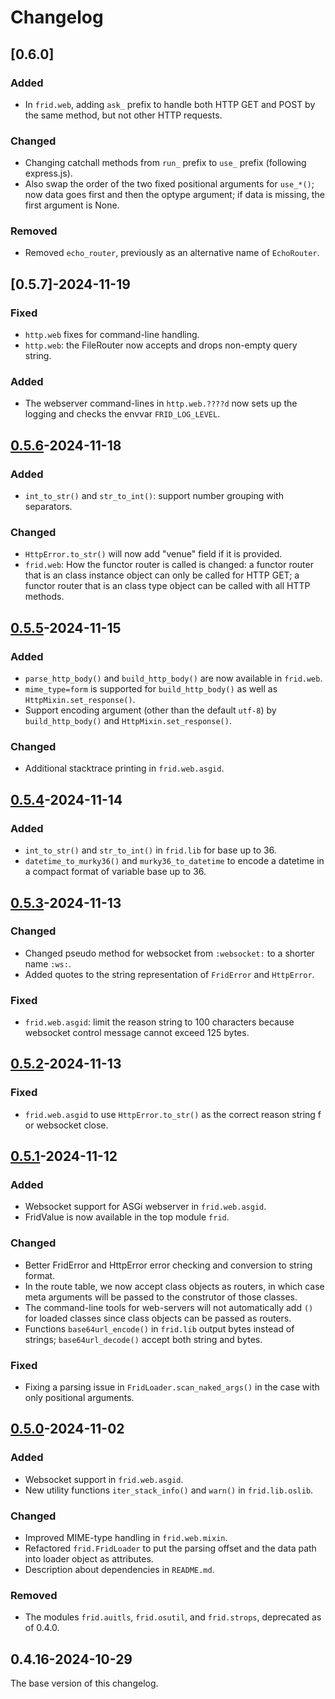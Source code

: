 # Changelog

## [0.6.0]

### Added

- In `frid.web`, adding `ask_` prefix to handle both HTTP GET and POST by
  the same method, but not other HTTP requests.

### Changed

- Changing catchall methods from `run_` prefix to `use_` prefix
  (following express.js).
- Also swap the order of the two fixed positional arguments for `use_*()`;
  now data goes first and then the optype argument; if data is missing,
  the first argument is None.

### Removed

- Removed `echo_router`, previously as an alternative name of `EchoRouter`.

## [0.5.7]-2024-11-19

### Fixed

- `http.web` fixes for command-line handling.
- `http.web`: the FileRouter now accepts and drops non-empty query string.

### Added

- The webserver command-lines in `http.web.????d` now sets up the logging
  and checks the envvar `FRID_LOG_LEVEL`.

## [0.5.6]-2024-11-18

### Added

- `int_to_str()` and `str_to_int()`: support number grouping with separators.

### Changed

- `HttpError.to_str()` will now add "venue" field if it is provided.
- `frid.web`: How the functor router is called is changed: a functor router
  that is an class instance object can only be called for HTTP GET; a functor
  router that is an class type object can be called with all HTTP methods.

## [0.5.5]-2024-11-15

### Added

- `parse_http_body()` and `build_http_body()` are now available in `frid.web`.
- `mime_type=form` is supported for `build_http_body()` as well as
  `HttpMixin.set_response()`.
- Support encoding argument (other than the default `utf-8`) by
  `build_http_body()` and `HttpMixin.set_response()`.

### Changed

- Additional stacktrace printing in `frid.web.asgid`.

## [0.5.4]-2024-11-14

### Added

- `int_to_str()` and `str_to_int()` in `frid.lib` for base up to 36.
- `datetime_to_murky36()` and `murky36_to_datetime` to encode a datetime
  in a compact format of variable base up to 36.

## [0.5.3]-2024-11-13

### Changed

- Changed pseudo method for websocket from `:websocket:` to a shorter
  name `:ws:`.
- Added quotes to the string representation of `FridError` and `HttpError`.

### Fixed

- `frid.web.asgid`: limit the reason string to 100 characters because websocket
  control message cannot exceed 125 bytes.

## [0.5.2]-2024-11-13

### Fixed

- `frid.web.asgid` to use `HttpError.to_str()` as the correct reason string f
  or websocket close.

## [0.5.1]-2024-11-12

### Added

- Websocket support for ASGi webserver in `frid.web.asgid`.
- FridValue is now available in the top module `frid`.

### Changed

- Better FridError and HttpError error checking and conversion to string format.
- In the route table, we now accept class objects as routers, in which case
  meta arguments will be passed to the construtor of those classes.
- The command-line tools for web-servers will not automatically add `()` for
  loaded classes since class objects can be passed as routers.
- Functions `base64url_encode()` in `frid.lib` output bytes instead of strings;
  `base64url_decode()` accept both string and bytes.

### Fixed

- Fixing a parsing issue in `FridLoader.scan_naked_args()` in the case
  with only positional arguments.

## [0.5.0]-2024-11-02

### Added

- Websocket support in `frid.web.asgid`.
- New utility functions `iter_stack_info()` and `warn()` in `frid.lib.oslib`.

### Changed

- Improved MIME-type handling in `frid.web.mixin`.
- Refactored `frid.FridLoader` to put the parsing offset and the data path
  into loader object as attributes.
- Description about dependencies in `README.md`.

### Removed

- The modules `frid.auitls`, `frid.osutil`, and `frid.strops`, deprecated
  as of 0.4.0.

## 0.4.16-2024-10-29

The base version of this changelog.

[0.5.6]: ../../compare/v0.5.5...v0.5.6
[0.5.5]: ../../compare/v0.5.4...v0.5.5
[0.5.4]: ../../compare/v0.5.3...v0.5.4
[0.5.3]: ../../compare/v0.5.2...v0.5.3
[0.5.2]: ../../compare/v0.5.1...v0.5.2
[0.5.1]: ../../compare/v0.5.0...v0.5.1
[0.5.0]: ../../compare/v0.4.16...v0.5.0
